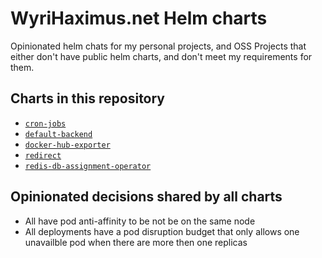 # WyriHaximus.net Helm charts

Opinionated helm chats for my personal projects, and OSS Projects that either don't have public helm charts, and don't meet my requirements for them.

## Charts in this repository

* [`cron-jobs`](https://hub.helm.sh/charts/wyrihaximusnet/cron-jobs)
* [`default-backend`](https://hub.helm.sh/charts/wyrihaximusnet/default-backend)
* [`docker-hub-exporter`](https://hub.helm.sh/charts/wyrihaximusnet/docker-hub-exporter)
* [`redirect`](https://hub.helm.sh/charts/wyrihaximusnet/redirect)
* [`redis-db-assignment-operator`](https://hub.helm.sh/charts/wyrihaximusnet/redis-db-assignment-operator)


## Opinionated decisions shared by all charts

* All have pod anti-affinity to be not be on the same node
* All deployments have a pod disruption budget that only allows one unavailble pod when there are more then one replicas
